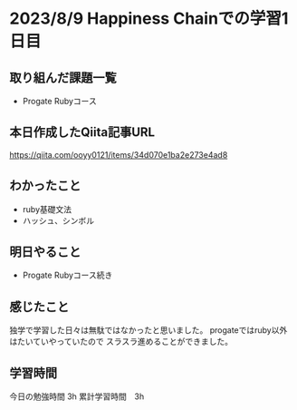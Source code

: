 # 2023/8/9 Happiness Chainでの学習1日目

## 取り組んだ課題一覧
- Progate Rubyコース
## 本日作成したQiita記事URL
  https://qiita.com/ooyy0121/items/34d070e1ba2e273e4ad8
## わかったこと
- ruby基礎文法
- ハッシュ、シンボル
## 明日やること
- Progate Rubyコース続き
## 感じたこと
独学で学習した日々は無駄ではなかったと思いました。
progateではruby以外はたいていやっていたので
スラスラ進めることができました。
## 学習時間
今日の勉強時間 3h
累計学習時間　3h



